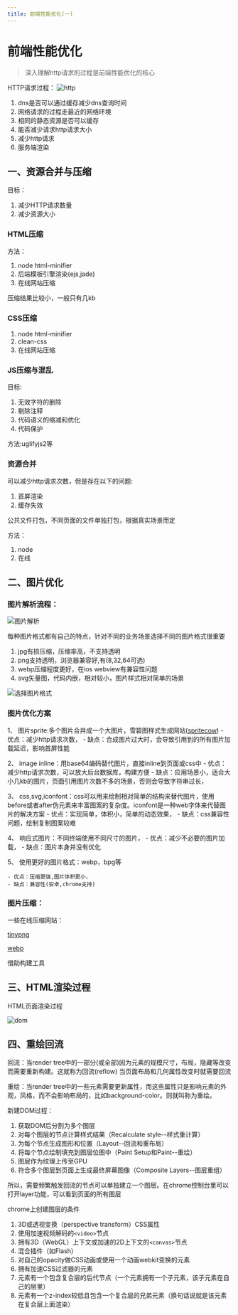 ```yaml
---
title: 前端性能优化(一)
---
```

# 前端性能优化

> 深入理解http请求的过程是前端性能优化的核心

HTTP请求过程：
![http](http://owicv5j2l.bkt.clouddn.com/http.png)

1. dns是否可以通过缓存减少dns查询时间
1. 网络请求的过程走最近的网络环境
1. 相同的静态资源是否可以缓存
1. 能否减少请求http请求大小
1. 减少http请求
1. 服务端渲染

## 一、资源合并与压缩
目标：
1. 减少HTTP请求数量
1. 减少资源大小

### HTML压缩
方法：
1. node html-minifier
1. 后端模板引擎渲染(ejs,jade)
1. 在线网站压缩

压缩结果比较小，一般只有几kb

### CSS压缩
1. node html-minifier
1. clean-css
1. 在线网站压缩

### JS压缩与混乱

目标:
1. 无效字符的删除
1. 剔除注释
1. 代码语义的缩减和优化
1. 代码保护

方法:uglifyjs2等

### 资源合并
可以减少http请求次数，但是存在以下的问题:
1. 首屏渲染
1. 缓存失效

公共文件打包，不同页面的文件单独打包，根据真实场景而定

方法：
1. node
1. 在线

## 二、图片优化

### 图片解析流程：
![图片解析](http://owicv5j2l.bkt.clouddn.com/imageAnalysis.png)

每种图片格式都有自己的特点，针对不同的业务场景选择不同的图片格式很重要

1. jpg有损压缩，压缩率高，不支持透明
1. png支持透明，浏览器兼容好,有(8,32,64可选)
1. webp压缩程度更好，在ios webview有兼容性问题 
1. svg矢量图，代码内嵌，相对较小，图片样式相对简单的场景

![选择图片格式](http://owicv5j2l.bkt.clouddn.com/choosePic.png)


### 图片优化方案

1、 图片sprite:多个图片合并成一个大图片，雪碧图样式生成网站([spritecow](http://www.spritecow.com/))
    - 优点：减少http请求次数，
    - 缺点：合成图片过大时，会导致引用到的所有图片加载延迟，影响首屏性能

2、 image inline：用base64编码替代图片，直接inline到页面或css中
    - 优点：减少http请求次数，可以放大后台数据库，构建方便
    - 缺点：应用场景小，适合大小几kb的图片，页面引用图片次数不多的场景，否则会导致字符串过长，

3、 css,svg,iconfont：css可以用来绘制相对简单的结构来替代图片，使用before或者after伪元素来丰富图案的复杂度。iconfont是一种web字体来代替图片的解决方案
    - 优点：实现简单，体积小，简单的动态效果，
    - 缺点：css兼容性问题，绘制复制图案较难

4、 响应式图片：不同终端使用不同尺寸的图片，
    - 优点：减少不必要的图片加载，
    - 缺点：图片本身并没有优化

5、 使用更好的图片格式：webp，bpg等

    - 优点：压缩更强,图片体积更小，
    - 缺点：兼容性(安卓,chrome支持)

### 图片压缩：

一些在线压缩网站：

[tinypng](https://tinypng.com/)

[webp](https://www.upyun.com/webp)

借助构建工具

## 三、HTML渲染过程

HTML页面渲染过程

![dom](http://owicv5j2l.bkt.clouddn.com/dom.png)

## 四、重绘回流

回流：当render tree中的一部分(或全部)因为元素的规模尺寸，布局，隐藏等改变而需要重新构建。这就称为回流(reflow)
当页面布局和几何属性改变时就需要回流

重绘：当render tree中的一些元素需要更新属性，而这些属性只是影响元素的外观，风格，而不会影响布局的，比如background-color。则就叫称为重绘。

新建DOM过程：
1. 获取DOM后分割为多个图层
2. 对每个图层的节点计算样式结果（Recalculate style--样式重计算）
3. 为每个节点生成图形和位置（Layout--回流和重布局）
4. 将每个节点绘制填充到图层位图中（Paint Setup和Paint--重绘）
5. 图层作为纹理上传至GPU
6. 符合多个图层到页面上生成最终屏幕图像（Composite Layers--图层重组）

所以，需要频繁触发回流的节点可以单独建立一个图层。在chrome控制台里可以打开layer功能，可以看到页面的所有图层

chrome上创建图层的条件
1. 3D或透视变换（perspective transform）CSS属性
1. 使用加速视频解码的`<video>`节点
1. 拥有3D（WebGL）上下文或加速的2D上下文的`<canvas>`节点
1. 混合插件（如Flash）
1. 对自己的opacity做CSS动画或使用一个动画webkit变换的元素
1. 拥有加速CSS过滤器的元素
1. 元素有一个包含复合层的后代节点（一个元素拥有一个子元素，该子元素在自己的层里）
1. 元素有一个z-index较低且包含一个复合层的兄弟元素（换句话说就是该元素在复合层上面渲染）

